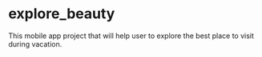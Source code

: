 # explore_beauty
This mobile app project that will help user to explore the best place to visit during vacation.
